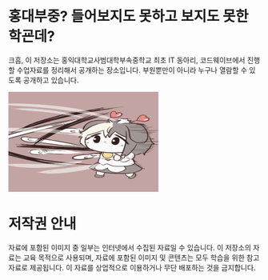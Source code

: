 # 홍대부중? 들어보지도 못하고 보지도 못한 학굔데?
크흠, 이 저장소는 홍익대학교사범대학부속중학교 최초 IT 동아리, 코드웨이브에서 진행 할 수업자료를 정리해서 공개하는 장소입니다.
부원뿐만이 아니라 누구나 열람할 수 있도록 공개하고 있습니다.
<p>
  <img src="https://github.com/MiruHeon/Normal-Project/blob/main/%EC%9E%AC%EB%B0%8C%EC%96%B4%EB%B3%B4%EC%9D%B4%EB%8A%94%EC%A7%A4.gif?raw=true" width="300" height="200">
</p>

# 저작권 안내
자료에 포함된 이미지 중 일부는 인터넷에서 수집된 자료일 수 있습니다.
이 저장소의 자료는 교육 목적으로 사용되며, 자료에 포함된 이미지 및 콘텐츠는 모두 학습을 위한 참고 자료로 제공됩니다.
이 자료를 상업적으로 이용하거나 무단 배포하는 것을 금지합니다.

